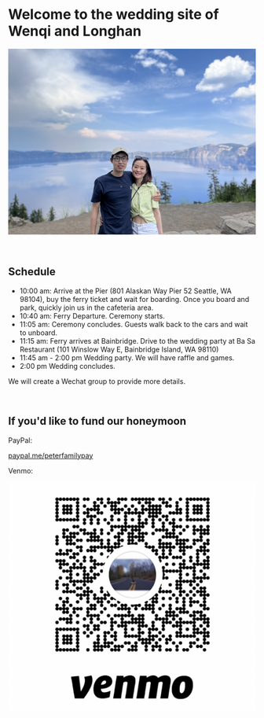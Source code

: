 # Welcome to the wedding site of Wenqi and Longhan
![](/assets/images/photo_together.png)

<br/>

## Schedule
* 10:00 am: Arrive at the Pier (801 Alaskan Way Pier 52
Seattle, WA 98104), buy the ferry ticket and wait for boarding. Once you board and park, quickly join us in the cafeteria area.
* 10:40 am: Ferry Departure. Ceremony starts.
* 11:05 am: Ceremony concludes. Guests walk back to the cars and wait to unboard.
* 11:15 am: Ferry arrives at Bainbridge. Drive to the wedding party at Ba Sa Restaurant (101 Winslow Way E, Bainbridge Island, WA 98110)
* 11:45 am - 2:00 pm Wedding party. We will have raffle and games.
* 2:00 pm Wedding concludes.

We will create a Wechat group to provide more details.

<br/>

## If you'd like to fund our honeymoon

PayPal:
&nbsp; &nbsp;

[paypal.me/peterfamilypay](http://paypal.me/peterfamilypay/) 
&nbsp; &nbsp;
&nbsp; &nbsp;

Venmo:
&nbsp; &nbsp;

<img alt="Light" src="./assets/images/venmo_payment.png">



